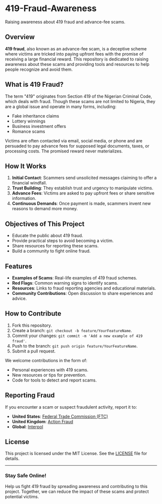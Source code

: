 # 419-Fraud-Awareness
Raising awareness about 419 fraud and advance-fee scams.

## Overview
**419 fraud**, also known as an advance-fee scam, is a deceptive scheme where victims are tricked into paying upfront fees with the promise of receiving a large financial reward. This repository is dedicated to raising awareness about these scams and providing tools and resources to help people recognize and avoid them.

## What is 419 Fraud?
The term "419" originates from Section 419 of the Nigerian Criminal Code, which deals with fraud. Though these scams are not limited to Nigeria, they are a global issue and operate in many forms, including:
- Fake inheritance claims
- Lottery winnings
- Business investment offers
- Romance scams

Victims are often contacted via email, social media, or phone and are persuaded to pay advance fees for supposed legal documents, taxes, or processing costs. The promised reward never materializes.

## How It Works
1. **Initial Contact**: Scammers send unsolicited messages claiming to offer a financial windfall.
2. **Trust Building**: They establish trust and urgency to manipulate victims.
3. **Advance Fees**: Victims are asked to pay upfront fees or share sensitive information.
4. **Continuous Demands**: Once payment is made, scammers invent new reasons to demand more money.

## Objectives of This Project
- Educate the public about 419 fraud.
- Provide practical steps to avoid becoming a victim.
- Share resources for reporting these scams.
- Build a community to fight online fraud.

## Features
- **Examples of Scams**: Real-life examples of 419 fraud schemes.
- **Red Flags**: Common warning signs to identify scams.
- **Resources**: Links to fraud reporting agencies and educational materials.
- **Community Contributions**: Open discussion to share experiences and advice.

## How to Contribute
1. Fork this repository.
2. Create a branch: `git checkout -b feature/YourFeatureName`.
3. Commit your changes: `git commit -m 'Add a new example of 419 fraud'`.
4. Push to the branch: `git push origin feature/YourFeatureName`.
5. Submit a pull request.

We welcome contributions in the form of:
- Personal experiences with 419 scams.
- New resources or tips for prevention.
- Code for tools to detect and report scams.

## Reporting Fraud
If you encounter a scam or suspect fraudulent activity, report it to:
- **United States**: [Federal Trade Commission (FTC)](https://reportfraud.ftc.gov)
- **United Kingdom**: [Action Fraud](https://www.actionfraud.police.uk)
- **Global**: [Interpol](https://www.interpol.int)

## License
This project is licensed under the MIT License. See the [LICENSE](LICENSE) file for details.

---

### Stay Safe Online!
Help us fight 419 fraud by spreading awareness and contributing to this project. Together, we can reduce the impact of these scams and protect potential victims.
